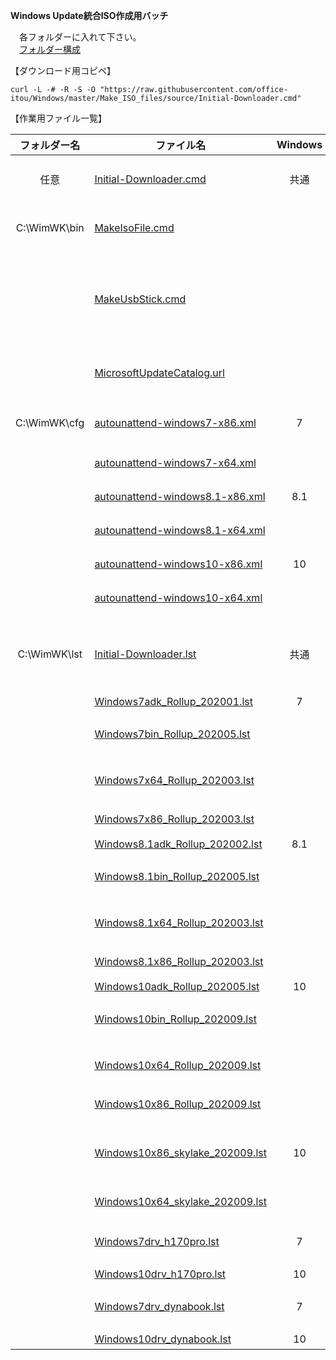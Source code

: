 **Windows Update統合ISO作成用バッチ**  
  
　各フォルダーに入れて下さい。  
　[フォルダー構成](https://github.com/office-itou/Windows/blob/master/Make_ISO_files/source/WimWK-tree.txt)  
  
【ダウンロード用コピペ】  
  
```text
curl -L -# -R -S -O "https://raw.githubusercontent.com/office-itou/Windows/master/Make_ISO_files/source/Initial-Downloader.cmd"
```
  
【作業用ファイル一覧】  
  
| フォルダー名 | ファイル名                     | Windows | 機能                               |  
| :----------: | ------------------------------ | :-----: | ---------------------------------- |  
| 任意         | [Initial-Downloader.cmd](https://github.com/office-itou/Windows/blob/master/Make_ISO_files/source/Initial-Downloader.cmd)                           | 共通 | 初期導入用バッチファイル                    |  
| C:\WimWK\bin | [MakeIsoFile.cmd](https://github.com/office-itou/Windows/blob/master/Make_ISO_files/source/MakeIsoFile.cmd)                                         |      | 統合作業用バッチファイル                    |  
|              | [MakeUsbStick.cmd](https://github.com/office-itou/Windows/blob/master/Make_ISO_files/source/MakeUsbStick.cmd)                                       |      | インストール用USBメモリー作成バッチファイル |  
|              | [MicrosoftUpdateCatalog.url](https://github.com/office-itou/Windows/blob/master/Make_ISO_files/source/MicrosoftUpdateCatalog.url)                   |      | Microsoft Update Catalog URL                |  
| C:\WimWK\cfg | [autounattend-windows7-x86.xml](https://github.com/office-itou/Windows/blob/master/Make_ISO_files/source/autounattend-windows7-x86.xml)             |  7   | 32bit用 Unattendファイル                    |  
|              | [autounattend-windows7-x64.xml](https://github.com/office-itou/Windows/blob/master/Make_ISO_files/source/autounattend-windows7-x64.xml)             |      | 64bit用   〃                                |  
|              | [autounattend-windows8.1-x86.xml](https://github.com/office-itou/Windows/blob/master/Make_ISO_files/source/autounattend-windows8.1-x86.xml)         |  8.1 | 32bit用   〃                                |  
|              | [autounattend-windows8.1-x64.xml](https://github.com/office-itou/Windows/blob/master/Make_ISO_files/source/autounattend-windows8.1-x64.xml)         |      | 64bit用   〃                                |  
|              | [autounattend-windows10-x86.xml](https://github.com/office-itou/Windows/blob/master/Make_ISO_files/source/autounattend-windows10-x86.xml)           |  10  | 32bit用   〃                                |  
|              | [autounattend-windows10-x64.xml](https://github.com/office-itou/Windows/blob/master/Make_ISO_files/source/autounattend-windows10-x64.xml)           |      | 64bit用   〃                                |  
| C:\WimWK\lst | [Initial-Downloader.lst](https://github.com/office-itou/Windows/blob/master/Make_ISO_files/source/Initial-Downloader.lst)                           | 共通 | 初期導入用ダウンロードリストファイル        |  
|              | [Windows7adk_Rollup_202001.lst](https://github.com/office-itou/Windows/blob/master/Make_ISO_files/source/Windows7adk_Rollup_202001.lst)             |  7   | ADK                                         |  
|              | [Windows7bin_Rollup_202005.lst](https://github.com/office-itou/Windows/blob/master/Make_ISO_files/source/Windows7bin_Rollup_202005.lst)             |      | バイナリーファイル                          |  
|              | [Windows7x64_Rollup_202003.lst](https://github.com/office-itou/Windows/blob/master/Make_ISO_files/source/Windows7x64_Rollup_202003.lst)             |      | 32bit用 Windows Update                      |  
|              | [Windows7x86_Rollup_202003.lst](https://github.com/office-itou/Windows/blob/master/Make_ISO_files/source/Windows7x86_Rollup_202003.lst)             |      | 64bit用   〃                                |  
|              | [Windows8.1adk_Rollup_202002.lst](https://github.com/office-itou/Windows/blob/master/Make_ISO_files/source/Windows8.1adk_Rollup_202002.lst)         |  8.1 | ADK                                         |  
|              | [Windows8.1bin_Rollup_202005.lst](https://github.com/office-itou/Windows/blob/master/Make_ISO_files/source/Windows8.1bin_Rollup_202005.lst)         |      | バイナリーファイル                          |  
|              | [Windows8.1x64_Rollup_202003.lst](https://github.com/office-itou/Windows/blob/master/Make_ISO_files/source/Windows8.1x64_Rollup_202003.lst)         |      | 32bit用 Windows Update                      |  
|              | [Windows8.1x86_Rollup_202003.lst](https://github.com/office-itou/Windows/blob/master/Make_ISO_files/source/Windows8.1x86_Rollup_202003.lst)         |      | 64bit用   〃                                |  
|              | [Windows10adk_Rollup_202005.lst](https://github.com/office-itou/Windows/blob/master/Make_ISO_files/source/Windows10adk_Rollup_202005.lst)           |  10  | ADK                                         |  
|              | [Windows10bin_Rollup_202009.lst](https://github.com/office-itou/Windows/blob/master/Make_ISO_files/source/Windows10bin_Rollup_202009.lst)           |      | バイナリーファイル                          |  
|              | [Windows10x64_Rollup_202009.lst](https://github.com/office-itou/Windows/blob/master/Make_ISO_files/source/Windows10x64_Rollup_202009.lst)           |      | 32bit用 Windows Update                      |  
|              | [Windows10x86_Rollup_202009.lst](https://github.com/office-itou/Windows/blob/master/Make_ISO_files/source/Windows10x86_Rollup_202009.lst)           |      | 64bit用   〃                                |  
|              | [Windows10x86_skylake_202009.lst](https://github.com/office-itou/Windows/blob/master/Make_ISO_files/source/skylake/Windows10x86_skylake_202009.lst) |  10  | 32bit用 Intel 製マイクロコード              |  
|              | [Windows10x64_skylake_202009.lst](https://github.com/office-itou/Windows/blob/master/Make_ISO_files/source/skylake/Windows10x64_skylake_202009.lst) |      | 64bit用   〃                                |  
|              | [Windows7drv_h170pro.lst](https://github.com/office-itou/Windows/blob/master/Make_ISO_files/source/h170pro/Windows7drv_h170pro.lst)                 |   7  | H170-PROドライバー                          |  
|              | [Windows10drv_h170pro.lst](https://github.com/office-itou/Windows/blob/master/Make_ISO_files/source/h170pro/Windows10drv_h170pro.lst)               |  10  |   〃                                        |  
|              | [Windows7drv_dynabook.lst](https://github.com/office-itou/Windows/blob/master/Make_ISO_files/source/dynabook_SS_N12/Windows7drv_dynabook.lst)       |   7  | dynabook SS N12ドライバー                   |  
|              | [Windows10drv_dynabook.lst](https://github.com/office-itou/Windows/blob/master/Make_ISO_files/source/dynabook_SS_N12/Windows10drv_dynabook.lst)     |  10  |   〃                                        |  
  
